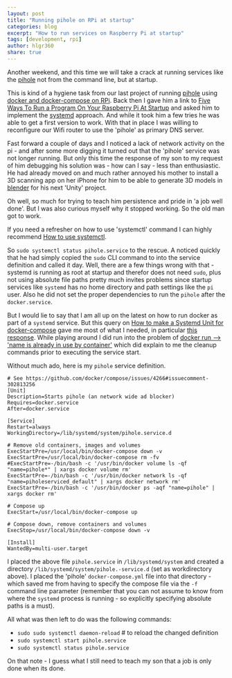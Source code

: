 ```yaml
---
layout: post
title: "Running pihole on RPi at startup"
categories: blog
excerpt: "How to run services on Raspberry Pi at startup"
tags: [development, rpi]
author: hlgr360
share: true
---
```


Another weekend, and this time we will take a crack at running services like the [pihole](https://pi-hole.net) not from the command line, but at startup. 

This is kind of a hygiene task from our last project of running [pihole](https://pi-hole.net) using [docker and docker-compose on RPi](https://hlgr360.github.io/blog/blog/installing-docker-and-compose-on-rpi/). Back then I gave him a link to [Five Ways To Run a Program On Your Raspberry Pi At Startup](https://www.dexterindustries.com/howto/run-a-program-on-your-raspberry-pi-at-startup/) and asked him to implement the [systemd](https://www.dexterindustries.com/howto/run-a-program-on-your-raspberry-pi-at-startup/#systemd) approach. And while it took him a few tries he was able to get a first version to work. With that in place I was willing to reconfigure our Wifi router to use the 'pihole' as primary DNS server. 

Fast forward a couple of days and I noticed a lack of network activity on the pi - and after some more digging it turned out that the 'pihole' service was not longer running. But only this time the response of my son to my request of him debugging his solution was - how can I say - less than enthusiastic. He had already moved on and much rather annoyed his mother to install a 3D scanning app on her iPhone for him to be able to generate 3D models in [blender](https://www.blender.org) for his next 'Unity' project. 

Oh well, so much for trying to teach him persistence and pride in 'a job well done'. But I was also curious myself why it stopped working. So the old man got to work.

If you need a refresher on how to use 'systemctl' command I can highly recommend [How to use systemctl](https://www.digitalocean.com/community/tutorials/how-to-use-systemctl-to-manage-systemd-services-and-units).

So `sudo systemctl status pihole.service` to the rescue. A noticed quickly that he had simply copied the `sudo` CLI command to into the service definition and called it day. Well, there are a few things wrong with that - systemd is running as root at startup and therefor does not need `sudo`, plus not using absolute file paths pretty much invites problems since startup services like `systemd` has no home directory and path settings like the `pi` user. Also he did not set the proper dependencies to run the `pihole` after the `docker.service`.

But I would lie to say that I am all up on the latest on how to run docker as part of a `systemd` service. But this query on [How to make a Systemd Unit for docker-compose](https://github.com/docker/compose/issues/4266) gave me most of what I needed, in particular [this response](https://github.com/docker/compose/issues/4266#issuecomment-302813256). While playing around I did run into the problem of [docker run --> 'name is already in use by container'](https://stackoverflow.com/questions/31697828/docker-run-name-is-already-in-use-by-container) which did explain to me the cleanup commands prior to executing the service start.

Without much ado, here is my `pihole` service definition.

```text
# See https://github.com/docker/compose/issues/4266#issuecomment-302813256
[Unit]
Description=Starts pihole (an network wide ad blocker)
Requires=docker.service
After=docker.service

[Service]
Restart=always
WorkingDirectory=/lib/systemd/system/pihole.service.d

# Remove old containers, images and volumes
ExecStartPre=/usr/local/bin/docker-compose down -v
ExecStartPre=/usr/local/bin/docker-compose rm -fv
#ExecStartPre=-/bin/bash -c '/usr/bin/docker volume ls -qf "name=pihole*" | xargs docker volume rm'
ExecStartPre=-/bin/bash -c '/usr/bin/docker network ls -qf "name=piholeserviced_default" | xargs docker network rm'
ExecStartPre=-/bin/bash -c '/usr/bin/docker ps -aqf "name=pihole" | xargs docker rm'

# Compose up
ExecStart=/usr/local/bin/docker-compose up

# Compose down, remove containers and volumes
ExecStop=/usr/local/bin/docker-compose down -v

[Install]
WantedBy=multi-user.target
```

I placed the above file `pihole.service` in `/lib/systemd/system` and created a directory `/lib/systemd/system/pihole.-service.d` (set as workdirectory above). I placed the 'pihole' `docker-compose.yml` file into that directory - which saved me from having to specify the compose file via the `-f` command line parameter (remember that you can not assume to know from where the `systemd` process is running - so explicitly specifying absolute paths is a must).

All what was then left to do was the following commands:

* `sudo sudo systemctl daemon-reload` # to reload the changed definition
* `sudo systemctl start pihole.service` 
* `sudo systemctl status pihole.service`

On that note - I guess what I still need to teach my son that a job is only done when its done. 
